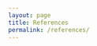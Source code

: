 ```yaml
---
layout: page
title: References
permalink: /references/
---
```


<div class='container'>
  <div class='push'></div>
</div>